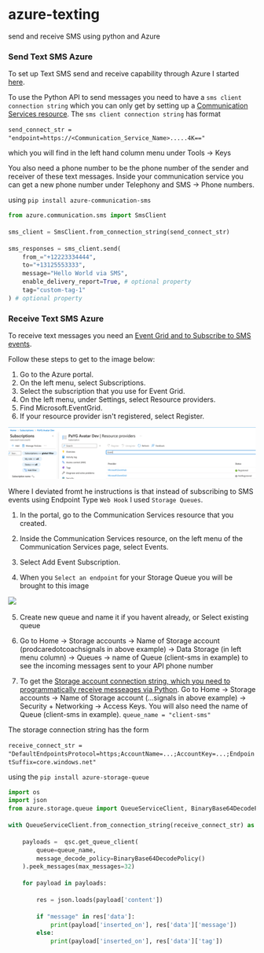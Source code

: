 # azure-texting
send and receive SMS using python and Azure

### Send Text SMS Azure

To set up Text SMS send and receive capability through Azure I started [here](https://learn.microsoft.com/en-us/azure/communication-services/quickstarts/sms/send?tabs=windows&pivots=platform-azcli). 

To use the Python API to send messages you need to have a `sms client connection string` which you can only get by setting up a [Communication Services resource](https://learn.microsoft.com/en-us/azure/communication-services/quickstarts/create-communication-resource?tabs=windows&pivots=platform-azp). The `sms client connection string` has format

`send_connect_str = "endpoint=https://<Communication_Service_Name>.....4K=="`

which you will find in the left hand column menu under Tools -> Keys

You also need a phone number to be the phone number of the sender and receiver of these text messages. Inside your communication service you can get a new phone number under Telephony and SMS -> Phone numbers. 

using `pip install azure-communication-sms`

```python
from azure.communication.sms import SmsClient

sms_client = SmsClient.from_connection_string(send_connect_str)

sms_responses = sms_client.send(
    from_="+12223334444",
    to="+13125553333",
    message="Hello World via SMS",
    enable_delivery_report=True, # optional property
    tag="custom-tag-1"
) # optional property
```

### Receive Text SMS Azure 

To receive text messages you need an [Event Grid and to Subscribe to SMS events](https://learn.microsoft.com/en-us/azure/communication-services/quickstarts/sms/handle-sms-events). 

Follow these steps to get to the image below:

1. Go to the Azure portal.
2. On the left menu, select Subscriptions.
3. Select the subscription that you use for Event Grid.
4. On the left menu, under Settings, select Resource providers.
5. Find Microsoft.EventGrid.
6. If your resource provider isn't registered, select Register.

<img src="samples/EVENTGRID.png">

Where I deviated fromt he instructions is that instead of subscribing to SMS events using Endpoint Type `Web Hook` I used `Storage Queues`. 

1. In the portal, go to the Communication Services resource that you created.

2. Inside the Communication Services resource, on the left menu of the Communication Services page, select Events.

3. Select Add Event Subscription.

4. When you `Select an endpoint` for your Storage Queue you will be brought to this image

<img src="samples/StorageQueues.png">

5. Create new queue and name it if you havent already, or Select existing queue

6. Go to Home -> Storage accounts -> Name of Storage account (prodcaredotcoachsignals in above example) -> Data Storage (in left menu column) -> Queues -> name of Queue (client-sms in example) to see the incoming messages sent to your API phone number

7. To get the [Storage account connection string, which you need to programmatically receive messeages via Python](https://learn.microsoft.com/en-us/azure/storage/queues/storage-python-how-to-use-queue-storage?tabs=python%2Cenvironment-variable-windows). Go to Home -> Storage accounts -> Name of Storage account (...signals in above example) -> Security + Networking -> Access Keys. You will also need the name of Queue (client-sms in example). `queue_name = "client-sms"`

The storage connection string has the form

`receive_connect_str = "DefaultEndpointsProtocol=https;AccountName=...;AccountKey=...;EndpointSuffix=core.windows.net"`

using the `pip install azure-storage-queue`

```python
import os
import json
from azure.storage.queue import QueueServiceClient, BinaryBase64DecodePolicy

with QueueServiceClient.from_connection_string(receive_connect_str) as qsc:
    
    payloads =  qsc.get_queue_client(
        queue=queue_name,
        message_decode_policy=BinaryBase64DecodePolicy()
    ).peek_messages(max_messages=32)

    for payload in payloads:
    
        res = json.loads(payload['content'])
        
        if "message" in res['data']:
            print(payload['inserted_on'], res['data']['message'])
        else:
            print(payload['inserted_on'], res['data']['tag'])
```
